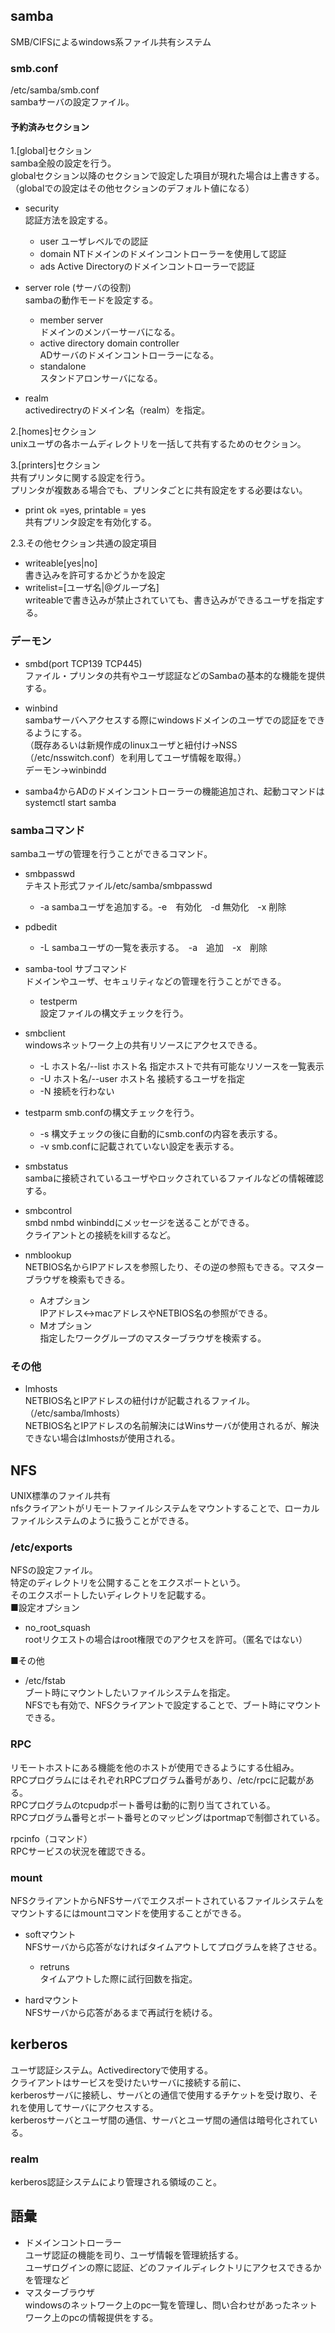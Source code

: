 ##  samba  

SMB/CIFSによるwindows系ファイル共有システム  

###  smb.conf  
/etc/samba/smb.conf  
sambaサーバの設定ファイル。  

####  予約済みセクション  
1.[global]セクション  
samba全般の設定を行う。  
globalセクション以降のセクションで設定した項目が現れた場合は上書きする。（globalでの設定はその他セクションのデフォルト値になる）  

-  security  
認証方法を設定する。  
    -  user  ユーザレベルでの認証
    -  domain  NTドメインのドメインコントローラーを使用して認証
    -  ads  Active Directoryのドメインコントローラーで認証
-  server role (サーバの役割)  
sambaの動作モードを設定する。  
    -  member server  
ドメインのメンバーサーバになる。  
    -  active directory domain controller  
ADサーバのドメインコントローラーになる。  
    -  standalone  
スタンドアロンサーバになる。  

-  realm  
activedirectryのドメイン名（realm）を指定。  

2.[homes]セクション  
unixユーザの各ホームディレクトリを一括して共有するためのセクション。  

3.[printers]セクション  
共有プリンタに関する設定を行う。  
プリンタが複数ある場合でも、プリンタごとに共有設定をする必要はない。  

-  print ok =yes, printable = yes  
共有プリンタ設定を有効化する。  

2.3.その他セクション共通の設定項目  

-  writeable[yes|no]  
   書き込みを許可するかどうかを設定  
-  writelist=[ユーザ名|@グループ名]  
   writeableで書き込みが禁止されていても、書き込みができるユーザを指定する。

###  デーモン

-  smbd(port TCP139 TCP445)  
ファイル・プリンタの共有やユーザ認証などのSambaの基本的な機能を提供する。  

-  winbind  
sambaサーバへアクセスする際にwindowsドメインのユーザでの認証をできるようにする。  
（既存あるいは新規作成のlinuxユーザと紐付け→NSS（/etc/nsswitch.conf）を利用してユーザ情報を取得。）  
デーモン→winbindd  

-  samba4からADのドメインコントローラーの機能追加され、起動コマンドはsystemctl start samba

###  sambaコマンド  
sambaユーザの管理を行うことができるコマンド。  
-  smbpasswd  
    テキスト形式ファイル/etc/samba/smbpasswd  
    -  -a sambaユーザを追加する。-e　有効化　-d  無効化　-x 削除  
-  pdbedit
    -  -L sambaユーザの一覧を表示する。　-a　追加　-x　削除  
-  samba-tool  サブコマンド  
    ドメインやユーザ、セキュリティなどの管理を行うことができる。
    -  testperm  
    設定ファイルの構文チェックを行う。
-  smbclient  
    windowsネットワーク上の共有リソースにアクセスできる。  
    -  -L ホスト名/--list ホスト名  指定ホストで共有可能なリソースを一覧表示
    -  -U ホスト名/--user ホスト名  接続するユーザを指定
    -  -N 接続を行わない
-  testparm
    smb.confの構文チェックを行う。  
    -  -s 構文チェックの後に自動的にsmb.confの内容を表示する。
    -  -v smb.confに記載されていない設定を表示する。
-  smbstatus  
    sambaに接続されているユーザやロックされているファイルなどの情報確認する。  
-  smbcontrol  
smbd nmbd winbinddにメッセージを送ることができる。  
クライアントとの接続をkillするなど。  

-  nmblookup  
    NETBIOS名からIPアドレスを参照したり、その逆の参照もできる。マスターブラウザを検索もできる。  
    - Aオプション  
    IPアドレス↔macアドレスやNETBIOS名の参照ができる。  
    - Mオプション  
    指定したワークグループのマスターブラウザを検索する。  

###  その他  
-  lmhosts  
NETBIOS名とIPアドレスの紐付けが記載されるファイル。  
（/etc/samba/lmhosts）  
NETBIOS名とIPアドレスの名前解決にはWinsサーバが使用されるが、解決できない場合はlmhostsが使用される。  

##  NFS  
UNIX標準のファイル共有  
nfsクライアントがリモートファイルシステムをマウントすることで、ローカルファイルシステムのように扱うことができる。  

###  /etc/exports  
NFSの設定ファイル。  
特定のディレクトリを公開することをエクスポートという。  
そのエクスポートしたいディレクトリを記載する。  
■設定オプション  
-  no_root_squash  
   rootリクエストの場合はroot権限でのアクセスを許可。（匿名ではない）  

■その他  
-  /etc/fstab  
ブート時にマウントしたいファイルシステムを指定。  
NFSでも有効で、NFSクライアントで設定することで、ブート時にマウントできる。  

###  RPC  
リモートホストにある機能を他のホストが使用できるようにする仕組み。  
RPCプログラムにはそれぞれRPCプログラム番号があり、/etc/rpcに記載がある。  
RPCプログラムのtcpudpポート番号は動的に割り当てされている。  
RPCプログラム番号とポート番号とのマッピングはportmapで制御されている。  

rpcinfo（コマンド）  
RPCサービスの状況を確認できる。  

###  mount
NFSクライアントからNFSサーバでエクスポートされているファイルシステムをマウントするにはmountコマンドを使用することができる。  

-  softマウント  
NFSサーバから応答がなければタイムアウトしてプログラムを終了させる。
    -  retruns  
       タイムアウトした際に試行回数を指定。  

-  hardマウント  
NFSサーバから応答があるまで再試行を続ける。  

##  kerberos  
ユーザ認証システム。Activedirectoryで使用する。  
クライアントはサービスを受けたいサーバに接続する前に、  
kerberosサーバに接続し、サーバとの通信で使用するチケットを受け取り、それを使用してサーバにアクセスする。  
kerberosサーバとユーザ間の通信、サーバとユーザ間の通信は暗号化されている。  

###  realm  
kerberos認証システムにより管理される領域のこと。  

##  語彙  
-  ドメインコントローラー  
ユーザ認証の機能を司り、ユーザ情報を管理統括する。  
ユーザログインの際に認証、どのファイルディレクトリにアクセスできるかを管理など  
-  マスターブラウザ  
windowsのネットワーク上のpc一覧を管理し、問い合わせがあったネットワーク上のpcの情報提供をする。

